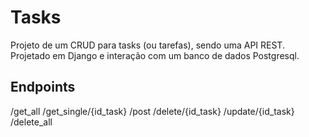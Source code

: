 # Tasks

Projeto de um CRUD para tasks (ou tarefas), sendo uma API REST. Projetado em Django e interação com um banco de dados Postgresql.

## Endpoints

/get_all
/get_single/{id_task}
/post
/delete/{id_task}
/update/{id_task}
/delete_all
